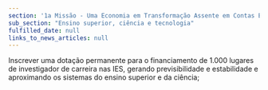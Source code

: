```yaml
---
section: '1a Missão - Uma Economia em Transformação Assente em Contas Equilibradas'
sub_section: "Ensino superior, ciência e tecnologia"
fulfilled_date: null
links_to_news_articles: null
---
```


Inscrever uma dotação permanente para o financiamento de 1.000 lugares de investigador de carreira nas IES, gerando previsibilidade e estabilidade e aproximando os sistemas do ensino superior e da ciência;